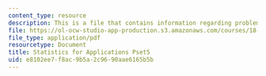 ```yaml
---
content_type: resource
description: This is a file that contains information regarding problem set 5.
file: https://ol-ocw-studio-app-production.s3.amazonaws.com/courses/18-443-statistics-for-applications-spring-2015/e8102ee7f8ac9b5a2c9690aae6165b5b_MIT18_443S15_Pset5.pdf
file_type: application/pdf
resourcetype: Document
title: Statistics for Applications Pset5
uid: e8102ee7-f8ac-9b5a-2c96-90aae6165b5b
---
```

